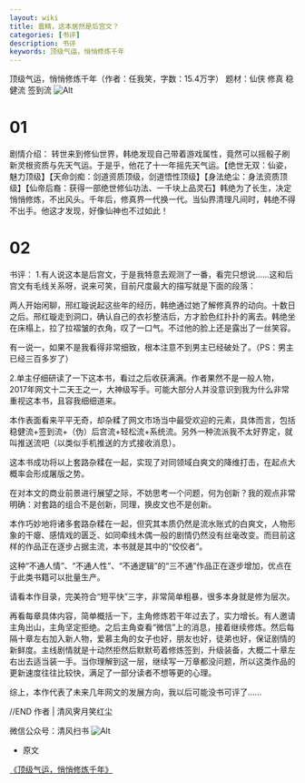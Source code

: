 ```yaml
---
layout: wiki
title: 震精，这本居然是后宫文？
categories: [书评]
description: 书评
keywords: 顶级气运，悄悄修炼千年
---
```


顶级气运，悄悄修炼千年（作者：任我笑，字数：15.4万字）
题材：仙侠 修真 稳健流 签到流
![Alt](https://i.loli.net/2021/08/19/FiZgBI8LXMbS4UO.jpg)

# 01


剧情介绍：
转世来到修仙世界，韩绝发现自己带着游戏属性，竟然可以摇骰子刷新灵根资质与先天气运。于是乎，他花了十一年摇先天气运。【绝世无双：仙姿，魅力顶级】【天命剑痴：剑道资质顶级，剑道悟性顶级】【身法绝尘：身法资质顶级】【仙帝后裔：获得一部绝世修仙功法、一千块上品灵石】韩绝为了长生，决定悄悄修炼，不出风头。千年后，修真界一代换一代。当仙界清理凡间时，韩绝不得不出手。他这才发现，好像仙神也不过如此！

# 02


书评：
1.有人说这本是后宫文，于是我特意去观测了一番，看完只想说......这和后宫文有毛线关系呀，说来可笑，目前尺度最大的描写就是下面的段落：

两人开始闲聊，邢红璇说起这些年的经历，韩绝通过她了解修真界的动向。十数日之后。邢红璇走到洞口，确认自己的衣衫整洁后，方才脸色红扑扑的离去。韩绝坐在床榻上，拉了拉褶皱的衣角，叹了一口气。不过他的脸上还是露出了一丝笑容。

有一说一，如果不是我看得非常细致，根本注意不到男主已经破处了。（PS：男主已经三百多岁了）

2.单主仔细研读了一下这本书，看过之后收获满满。作者果然不是一般人物，2017年网文十二天王之一，大神级写手。可能大部分人并没意识到我为什么非常重视这本书，且容我细细道来。

本作表面看来平平无奇，却杂糅了网文市场当中最受欢迎的元素，具体而言，包括稳健流+签到流+（伪）后宫流+轻松流+系统流。另外一种流派我不太好界定，就叫推送流吧（以类似手机推送的方式接收消息）。

这本书成功将以上套路杂糅在一起，实现了对同领域白爽文的降维打击，在起点大概率会形成屠版之势。

在对本文的商业前景进行展望之际，不妨思考一个问题，何为创新？我的观点非常明确：对套路的组合不是创新，同理，换皮文也不是创新。

本作巧妙地将诸多套路杂糅在一起，但究其本质仍然是流水账式的白爽文，人物形象的干瘪、感情戏的匮乏、如同牵线木偶一般的剧情仍然没有丝毫改变。而目前这样的作品正在逐步占据主流，本书就是其中的“佼佼者”。

这种“不通人情”、“不通人性”、“不通逻辑”的“三不通”作品正在逐步增加，优点在于此类书籍可以批量生产。

请看本作目录，完美符合“短平快”三字，非常简单粗暴，很多本身就是修为层次。

再看每章具体内容，简单概括一下，主角修炼若干年过去了，实力增长。有人邀请主角出山，主角坚定拒绝。之后主角查看“微信”上的消息，接着继续修炼。然后每隔十章左右加入新人物，爱慕主角的女子也好，朋友也好，徒弟也好，保证剧情的新鲜度。主线剧情就是十动然拒然后默默苟着修炼签到，升级装备，大概二十章左右出去适当装一手。当你理解到这一层，继续写一万章都没问题，所以这类作品的更新速度往往比较快，满足了一部分读者不想等更的心理。

综上，本作代表了未来几年网文的发展方向，我以后可能没书可评了......





//END
作者 | 清风霁月笑红尘

微信公众号：清风扫书
![Alt](https://i.loli.net/2021/08/19/vWx1b2LPVmRQrcY.jpg)


* 原文

[《顶级气运，悄悄修炼千年》](https://2640yang.github.io/2021/08/19/顶级气运-悄悄修炼千年/)
